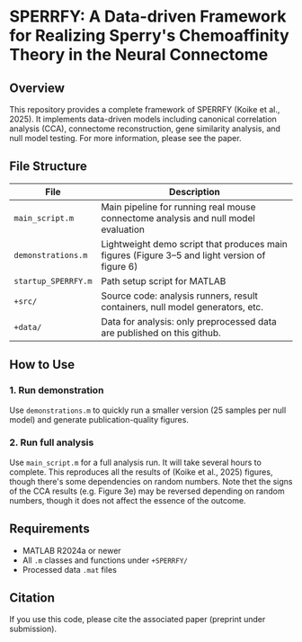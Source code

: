 # SPERRFY: A Data-driven Framework for Realizing Sperry's Chemoaffinity Theory in the Neural Connectome


## Overview

This repository provides a complete framework of SPERRFY (Koike et al., 2025). It implements data-driven models including canonical correlation analysis (CCA), connectome reconstruction, gene similarity analysis, and null model testing. For more information, please see the paper.

## File Structure

| File | Description |
|------|-------------|
| `main_script.m` | Main pipeline for running real mouse connectome analysis and null model evaluation |
| `demonstrations.m` | Lightweight demo script that produces main figures (Figure 3–5 and light version of figure 6) |
| `startup_SPERRFY.m` | Path setup script for MATLAB |
|`+src/` | Source code: analysis runners, result containers, null model generators, etc. |
|`+data/` | Data for analysis: only preprocessed data are published on this github.|




## How to Use

### 1. **Run demonstration**

Use `demonstrations.m` to quickly run a smaller version (25 samples per null model) and generate publication-quality figures.


### 2. **Run full analysis**

Use `main_script.m` for a full analysis run. It will take several hours to complete. This reproduces all the results of (Koike et al., 2025) figures, though there's some dependencies on random numbers. Note thet the signs of the CCA results (e.g. Figure 3e) may be reversed depending on random numbers, though it does not affect the essence of the outcome.




## Requirements

- MATLAB R2024a or newer
- All `.m` classes and functions under `+SPERRFY/`
- Processed data `.mat` files

## Citation

If you use this code, please cite the associated paper (preprint under submission).
